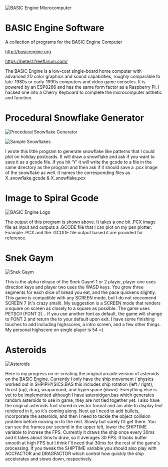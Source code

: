 ![BASIC Engine Microcomputer](https://github.com/peek82/BASIC_Engine_Software/blob/main/images/BE_micro.jpeg?raw=true)

# BASIC Engine Software
A collection of programs for the BASIC Engine Computer

http://basicengine.org

https://betest.freeflarum.com/


The BASIC Engine is a low-cost single-board home computer with advanced 2D color graphics and sound capabilities, roughly comparable to late-1980s or early-1990s computers and video game consoles. It is powered by an ESP8266 and has the same form factor as a Raspberry Pi. I hacked one into a Cherry Keyboard to complete the microcomputer asthetic and function.



# Procedural Snowflake Generator

![Procedural Snowflake Generator](https://github.com/peek82/BASIC_Engine_Software/blob/main/images/snowflake_screen.jpg?raw=true)

![Sample Snowflakes](https://github.com/peek82/BASIC_Engine_Software/blob/main/images/snowflake.gif?raw=true)

I wrote this little program to generate snowflake like patterns that I could plot on holiday postcards. It will draw a snowflake and ask if you want to save it as a gcode file. If you hit 'Y' it will write the gcode to a file in the same directory as the program and then ask if it should save a .pcx image of the snowflake as well. It names the corresponding files as X_snowflake.gcode & X_snowflake.pcx



# Image to Spiral Gcode

![BASIC Engine Logo](https://github.com/peek82/BASIC_Engine_Software/blob/main/images/BE_Logo.jpeg?raw=true)

The output of this program is shown above. It takes a one bit .PCX image file as input and outputs a .GCODE file that I can plot on my pen plotter. Example .PCX and the .GCODE file output based it are provided for reference.



# Snek Gaym

![Snek Gaym](https://github.com/peek82/BASIC_Engine_Software/blob/main/images/SNEK.PNG?raw=true)

This is the alpha release of the Snek Gaym! 1 or 2 player, player one uses direction keys and player two uses the WASD keys. You grow three segments for each slice of bread you eat, and the pace quickens slightly. This game is compatible with any SCREEN mode, but I do not reccomend SCREEN 7 (it's crazy small). My suggestion is a SCREEN mode that renders a square on screen as closely to a square as possible. The game uses PETSCII (FONT 2)... If you use another font as default, the game will change to FONT 2 and return the to your default upon exit.  I have some finishing touches to add including highscores, a intro screen, and a few other things. My personal highscore on single player is 54 =)



# Asteroids

![Asteroids](https://github.com/peek82/BASIC_Engine_Software/blob/main/images/SHIP.PNG?raw=true)

Here is my progress on re-creating the original arcade version of asteroids on the BASIC Engine. Currently I only have the ship movement / physics worked out in SHPIPHYSICS.BAS this includes ship rotation (left / right), thrust (up), drag, wraparound, and hyperspace (down). Everything else is yet to be implemented although I have asteroidgen.bas which generates random asteroids to use in game, they are not tied together yet. I also have the original asteroids font stored in vector format and am able to display text rendered in it, so it's coming along. Next up I need to add bullets, incorporate the asteroids, and then I need to tackle the object collision problem before moving on to the rest. Slowly but surely I'll get there. You can see the frames per second in the upper left, lower the SHIPTIME variable to increse the FPS. Currently it draws the ship once every 30ms and it takes about 3ms to draw, so it averages 30 FPS. It looks butter smooth at high FPS but I think I'll need that 30ms for the rest of the game's processing. If you tweak the SHIPTIME variable you should also play with ACCFACTOR and DRAGFACTOR which control how quickly the ship accelerates and slows down, respectively.
